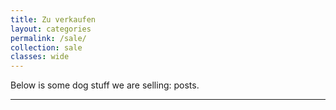 ```yaml
---
title: Zu verkaufen
layout: categories
permalink: /sale/
collection: sale
classes: wide
---
```


Below is some dog stuff we are selling: posts.

<hr>
